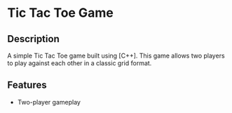 # Tic Tac Toe Game

## Description
A simple Tic Tac Toe game built using [C++]. This game allows two players to play against each other in a classic grid format.

## Features
- Two-player gameplay
